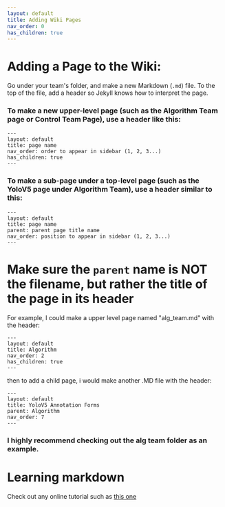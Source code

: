 ```yaml
---
layout: default
title: Adding Wiki Pages
nav_order: 0
has_children: true
---
```


# Adding a Page to the Wiki:

Go under your team's folder, and make a new Markdown (`.md`) file. 
To the top of the file, add a header so Jekyll knows how to interpret the page.

### To make a new upper-level page (such as the Algorithm Team page or Control Team Page), use a header like this:

```
---
layout: default
title: page name
nav_order: order to appear in sidebar (1, 2, 3...)
has_children: true 
---
```

### To make a sub-page under a top-level page (such as the YoloV5 page under Algorithm Team), use a header similar to this:

```
---
layout: default
title: page name
parent: parent page title name
nav_order: position to appear in sidebar (1, 2, 3...)
---
```

# Make sure the `parent` name is NOT the filename, but rather the title of the page in its header

For example, I could make a upper level page named "alg_team.md" with the header:

```
---
layout: default
title: Algorithm
nav_order: 2
has_children: true
---
```

then to add a child page, i would make another .MD file with the header:

```
---
layout: default
title: YoloV5 Annotation Forms
parent: Algorithm
nav_order: 7
---
```

### I highly recommend checking out the alg team folder as an example. 

# Learning markdown

Check out any online tutorial such as [this one](https://github.com/adam-p/markdown-here/wiki/Markdown-Cheatsheet)